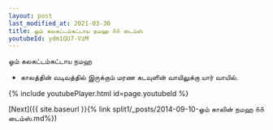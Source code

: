 ```yaml
---
layout: post
last_modified_at: 2021-03-30
title: ஓம் கலகட்டம்கட்டாய நமஹ ௧௧ டைம்ஸ்
youtubeId: ydm1QU7-VzM
---
```

 
 
 ஓம் கலகட்டம்கட்டாய நமஹ  
 
 -  காலத்தின் வடிவத்தில் இருக்கும் மரண கடவுளின் வாயிலுக்கு யார் வாயில். 
 
  
 
  
 
 
 
 
 
 


{% include youtubePlayer.html id=page.youtubeId %}
 
[Next]({{ site.baseurl }}{% link  split1/_posts/2014-09-10-ஓம் காலின் நமஹ ௧௧ டைம்ஸ்.md%})
 
